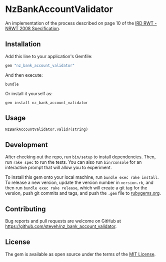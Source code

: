 # NzBankAccountValidator

An implementation of the process described on page 10 of the [IRD RWT - NRWT 2008 Specification](https://www.ird.govt.nz/resources/d/8/d8e49dce-1bda-4875-8acf-9ebf908c6e17/rwt-nrwt-spec-2014.pdf).


## Installation

Add this line to your application's Gemfile:

```ruby
gem "nz_bank_account_validator"
```

And then execute:

    bundle

Or install it yourself as:

    gem install nz_bank_account_validator


## Usage

    NzBankAccountValidator.valid?(string)


## Development

After checking out the repo, run `bin/setup` to install dependencies. Then, run `rake spec` to run the tests. You can also run `bin/console` for an interactive prompt that will allow you to experiment.

To install this gem onto your local machine, run `bundle exec rake install`. To release a new version, update the version number in `version.rb`, and then run `bundle exec rake release`, which will create a git tag for the version, push git commits and tags, and push the `.gem` file to [rubygems.org](https://rubygems.org).


## Contributing

Bug reports and pull requests are welcome on GitHub at https://github.com/steveh/nz_bank_account_validator.


## License

The gem is available as open source under the terms of the [MIT License](http://opensource.org/licenses/MIT).
